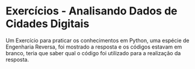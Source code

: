 # Exercícios - Analisando Dados de Cidades Digitais

Um Exercício para praticar os conhecimentos em Python, uma espécie de Engenharia Reversa, foi mostrado a resposta e os códigos estavam em branco, teria que saber qual o código foi utilizado para a realização da resposta.